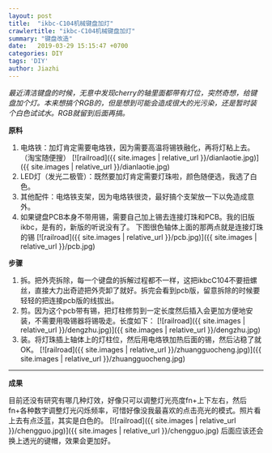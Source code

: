 ```yaml
---
layout: post
title:  "ikbc-C104机械键盘加灯"
crawlertitle: "ikbc-C104机械键盘加灯"
summary: "键盘改造"
date:   2019-03-29 15:15:47 +0700
categories: DIY
tags: 'DIY'
author: Jiazhi
---
```


*最近清洁键盘的时候，无意中发现cherry的轴里面都带有灯位，突然奇想，给键盘加个灯。本来想搞个RGB的，但是想到可能会造成很大的光污染，还是暂时装个白色试试水。RGB就留到后面再搞。*

**原料**

1. 电烙铁：加灯肯定需要电烙铁，因为需要高温将锡铁融化，再将灯粘上去。（淘宝随便搜）
[![railroad]({{ site.images | relative_url }}/dianlaotie.jpg)]({{ site.images | relative_url }}/dianlaotie.jpg)
2. LED灯（发光二极管）：既然要加灯肯定需要灯珠啦，颜色随便选，我选了白色。
3. 其他配件：电烙铁支架，因为电烙铁很烫，最好搞个支架放一下以免造成意外。
4. 如果键盘PCB本身不带用锡，需要自己加上锡去连接灯珠和PCB。我的旧版ikbc，是有的，新版的听说没有了。
下图很色轴体上面的那两点就是连接灯珠的锡
[![railroad]({{ site.images | relative_url }}/pcb.jpg)]({{ site.images | relative_url }}/pcb.jpg)

**步骤**

1. 拆。把外壳拆除，每一个键盘的拆解过程都不一样，这把ikbcC104不要扭螺丝，直接大力出奇迹把外壳卸了就好。拆完会看到pcb版，留意拆除的时候要轻轻的把连接pcb版的线拔出。
2. 剪。因为这个pcb带有锡，把灯柱修剪到一定长度然后插入会更加方便地安装，不需要用吸锡器将锡吸走。长度如下：
[![railroad]({{ site.images | relative_url }}/dengzhu.jpg)]({{ site.images | relative_url }}/dengzhu.jpg)
3. 装。将灯珠插上轴体上的灯柱位，然后用电烙铁加热后面的锡，然后沾稳了就OK。
[![railroad]({{ site.images | relative_url }}/zhuangguocheng.jpg)]({{ site.images | relative_url }}/zhuangguocheng.jpg)

------------
**成果**

目前还没有研究有哪几种灯效，好像只可以调整灯光亮度fn+上下左右，然后fn+各种数字调整灯光闪烁频率，可惜好像没我最喜欢的点击亮光的模式。照片看上去有点泛蓝，其实是白色的。
[![railroad]({{ site.images | relative_url }}/chengguo.jpg)]({{ site.images | relative_url }}/chengguo.jpg)
后面应该还会换上透光的键帽，效果会更加好。
